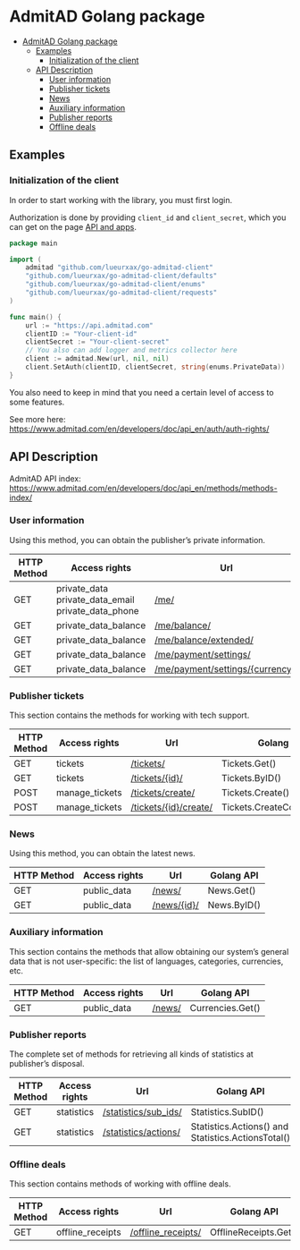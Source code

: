 # AdmitAD Golang package

- [AdmitAD Golang package](#admitad-golang-package)
  * [Examples](#examples)
    + [Initialization of the client](#initialization-of-the-client)
  * [API Description](#api-description)
    + [User information](#user-information)
    + [Publisher tickets](#publisher-tickets)
    + [News](#news)
    + [Auxiliary information](#auxiliary-information)
    + [Publisher reports](#publisher-reports)
    + [Offline deals](#offline-deals)

## Examples

### Initialization of the client

In order to start working with the library, you must first login.

Authorization is done by providing `client_id` and `client_secret`,
which you can get on the page [API and apps](https://www.admitad.com/en/webmaster/account/settings/credentials).

```go
package main 

import (
    admitad "github.com/lueurxax/go-admitad-client"
    "github.com/lueurxax/go-admitad-client/defaults"
    "github.com/lueurxax/go-admitad-client/enums"
    "github.com/lueurxax/go-admitad-client/requests"
)

func main() {
    url := "https://api.admitad.com"
    clientID := "Your-client-id"
    clientSecret := "Your-client-secret"
    // You also can add logger and metrics collector here 
    client := admitad.New(url, nil, nil)
    client.SetAuth(clientID, clientSecret, string(enums.PrivateData))
}
```

You also need to keep in mind that you need a certain level of access to some features.

See more here: https://www.admitad.com/en/developers/doc/api_en/auth/auth-rights/

## API Description

AdmitAD API index: https://www.admitad.com/en/developers/doc/api_en/methods/methods-index/

### User information

Using this method, you can obtain the publisher’s private information.

| HTTP Method | Access rights                                      |  Url                                                                                                                   | Golang API              |
|-------------|----------------------------------------------------|------------------------------------------------------------------------------------------------------------------------|-------------------------|
| GET         | private_data private_data_email private_data_phone | [/me/](https://www.admitad.com/en/developers/doc/api_en/methods/private/user/)                                         | Me.Me()                 |
| GET         | private_data_balance                               | [/me/balance/](https://www.admitad.com/en/developers/doc/api_en/methods/private/user-balance/)                         | Me.Balance()            |
| GET         | private_data_balance                               | [/me/balance/extended/](https://www.admitad.com/en/developers/doc/api_en/methods/private/user-balance/)                | Me.BalanceExtended()    |
| GET         | private_data_balance                               | [/me/payment/settings/](https://www.admitad.com/en/developers/doc/api_en/methods/private/payment-settings/)            | Me.Settings()           |
| GET         | private_data_balance                               | [/me/payment/settings/{currency}/](https://www.admitad.com/en/developers/doc/api_en/methods/private/payment-settings/) | Me.SettingsByCurrency() |

### Publisher tickets

This section contains the methods for working with tech support.

| HTTP Method | Access rights  |  Url                                                                                                       | Golang API                |
|-------------|----------------|------------------------------------------------------------------------------------------------------------|---------------------------|
| GET         | tickets        | [/tickets/](https://www.admitad.com/en/developers/doc/api_en/methods/tickets/tickets-list/)                | Tickets.Get()             |
| GET         | tickets        | [/tickets/{id}/](https://www.admitad.com/en/developers/doc/api_en/methods/private/user-balance/)           | Tickets.ByID()            |
| POST        | manage_tickets | [/tickets/create/](https://www.admitad.com/en/developers/doc/api_en/methods/tickets/tickets-create/)       | Tickets.Create()          |
| POST        | manage_tickets | [/tickets/{id}/create/](https://www.admitad.com/en/developers/doc/api_en/methods/tickets/comments-create/) | Tickets.CreateCommentOn() |s

### News

Using this method, you can obtain the latest news.

| HTTP Method | Access rights |  Url                                                                               | Golang API  |
|-------------|---------------|------------------------------------------------------------------------------------|-------------|
| GET         | public_data   | [/news/](https://www.admitad.com/en/developers/doc/api_en/methods/news/news/)      | News.Get()  |
| GET         | public_data   | [/news/{id}/](https://www.admitad.com/en/developers/doc/api_en/methods/news/news/) | News.ByID() |

### Auxiliary information 

This section contains the methods that allow obtaining our system’s general data that is not user-specific: the list of languages, categories, currencies, etc.

| HTTP Method | Access rights     |  Url                                                                                              | Golang API       |
|-------------|-------------------|---------------------------------------------------------------------------------------------------|------------------|
| GET         | public_data | [/news/](https://www.admitad.com/en/developers/doc/api_en/methods/public/currency_exchange_rate/) | Currencies.Get() |

### Publisher reports

The complete set of methods for retrieving all kinds of statistics at publisher’s disposal.

| HTTP Method | Access rights        |  Url                                                                                                            | Golang API                                         |
|-------------|----------------------|-----------------------------------------------------------------------------------------------------------------|----------------------------------------------------|
| GET         | statistics | [/statistics/sub_ids/](https://www.admitad.com/en/developers/doc/api_en/methods/statistics/statistics-sub-id/)  | Statistics.SubID()                                 |
| GET         | statistics | [/statistics/actions/](https://www.admitad.com/en/developers/doc/api_ru/methods/statistics/statistics-actions/) | Statistics.Actions() and Statistics.ActionsTotal() |

### Offline deals

This section contains methods of working with offline deals.

| HTTP Method | Access rights    |  Url                                                                                                               | Golang API            |
|-------------|------------------|--------------------------------------------------------------------------------------------------------------------|-----------------------|
| GET         | offline_receipts | [/offline_receipts/](https://www.admitad.com/en/developers/doc/api_en/methods/offline_sales/offline-receipts-get/) | OfflineReceipts.Get() |